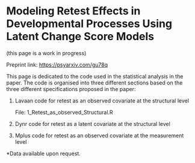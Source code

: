 # Modeling Retest Effects in Developmental Processes Using Latent Change Score Models
(this page is a work in progress)

Preprint link: https://psyarxiv.com/gu78q

This page is dedicated to the code used in the statistical analysis in the paper. The code is organised into three different sections based on the three different specifications proposed in the paper:

1. Lavaan code for retest as an observed covariate at the structural level

    File: 1_Retest_as_observed_Structural.R

2. Dynr code for retest as a latent covariate at the structural level
3. Mplus code for retest as an observed covariate at the measurement level

*Data available upon request.
